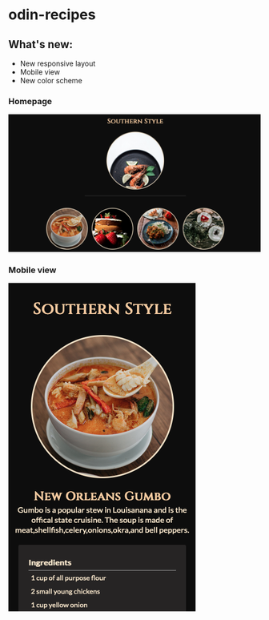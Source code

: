 # odin-recipes

[^1]: New layout deployed on 6th January 2023. The only layout can be found in the retired layout folder. 

## What's new:
- New responsive layout
- Mobile view
- New color scheme

### Homepage
![alt text](images/screenshot-home.png "Screenshot of home page")

### Mobile view
![alt text](images/screenshot-mobile.png "Screenshot of recipe page")

